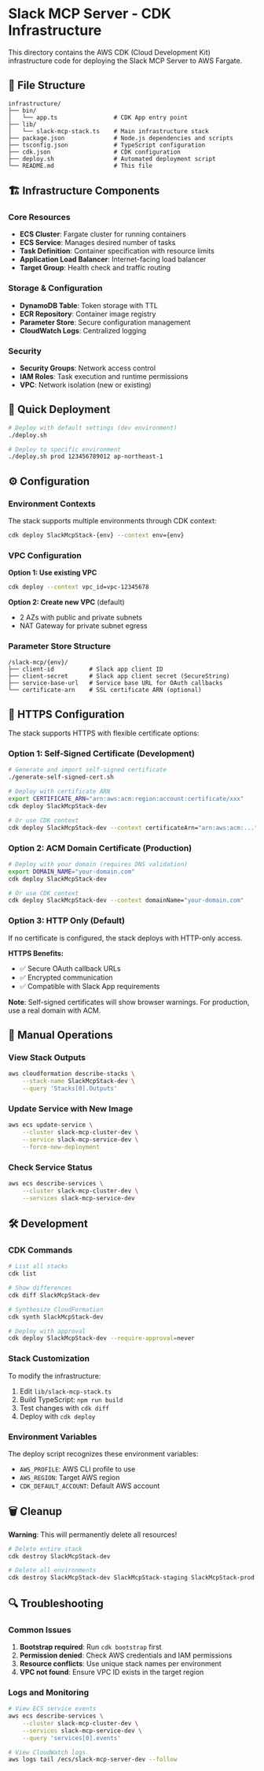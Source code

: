 # Slack MCP Server - CDK Infrastructure

This directory contains the AWS CDK (Cloud Development Kit) infrastructure code for deploying the Slack MCP Server to AWS Fargate.

## 📁 File Structure

```
infrastructure/
├── bin/
│   └── app.ts                # CDK App entry point
├── lib/
│   └── slack-mcp-stack.ts    # Main infrastructure stack
├── package.json              # Node.js dependencies and scripts
├── tsconfig.json             # TypeScript configuration
├── cdk.json                  # CDK configuration
├── deploy.sh                 # Automated deployment script
└── README.md                 # This file
```

## 🏗️ Infrastructure Components

### Core Resources
- **ECS Cluster**: Fargate cluster for running containers
- **ECS Service**: Manages desired number of tasks
- **Task Definition**: Container specification with resource limits
- **Application Load Balancer**: Internet-facing load balancer
- **Target Group**: Health check and traffic routing

### Storage & Configuration  
- **DynamoDB Table**: Token storage with TTL
- **ECR Repository**: Container image registry
- **Parameter Store**: Secure configuration management
- **CloudWatch Logs**: Centralized logging

### Security
- **Security Groups**: Network access control
- **IAM Roles**: Task execution and runtime permissions
- **VPC**: Network isolation (new or existing)

## 🚀 Quick Deployment

```bash
# Deploy with default settings (dev environment)
./deploy.sh

# Deploy to specific environment
./deploy.sh prod 123456789012 ap-northeast-1
```

## ⚙️ Configuration

### Environment Contexts

The stack supports multiple environments through CDK context:

```bash
cdk deploy SlackMcpStack-{env} --context env={env}
```

### VPC Configuration

**Option 1: Use existing VPC**
```bash
cdk deploy --context vpc_id=vpc-12345678
```

**Option 2: Create new VPC** (default)
- 2 AZs with public and private subnets
- NAT Gateway for private subnet egress

### Parameter Store Structure

```
/slack-mcp/{env}/
├── client-id          # Slack app client ID
├── client-secret      # Slack app client secret (SecureString)
├── service-base-url   # Service base URL for OAuth callbacks
└── certificate-arn    # SSL certificate ARN (optional)
```

## 🔐 HTTPS Configuration

The stack supports HTTPS with flexible certificate options:

### Option 1: Self-Signed Certificate (Development)

```bash
# Generate and import self-signed certificate
./generate-self-signed-cert.sh

# Deploy with certificate ARN
export CERTIFICATE_ARN="arn:aws:acm:region:account:certificate/xxx"
cdk deploy SlackMcpStack-dev

# Or use CDK context
cdk deploy SlackMcpStack-dev --context certificateArn="arn:aws:acm:..."
```

### Option 2: ACM Domain Certificate (Production)

```bash
# Deploy with your domain (requires DNS validation)
export DOMAIN_NAME="your-domain.com"
cdk deploy SlackMcpStack-dev

# Or use CDK context
cdk deploy SlackMcpStack-dev --context domainName="your-domain.com"
```

### Option 3: HTTP Only (Default)

If no certificate is configured, the stack deploys with HTTP-only access.

**HTTPS Benefits:**
- ✅ Secure OAuth callback URLs
- ✅ Encrypted communication
- ✅ Compatible with Slack App requirements

**Note**: Self-signed certificates will show browser warnings. For production, use a real domain with ACM.

## 🔧 Manual Operations

### View Stack Outputs
```bash
aws cloudformation describe-stacks \
    --stack-name SlackMcpStack-dev \
    --query 'Stacks[0].Outputs'
```

### Update Service with New Image
```bash
aws ecs update-service \
    --cluster slack-mcp-cluster-dev \
    --service slack-mcp-service-dev \
    --force-new-deployment
```

### Check Service Status
```bash
aws ecs describe-services \
    --cluster slack-mcp-cluster-dev \
    --services slack-mcp-service-dev
```

## 🛠️ Development

### CDK Commands

```bash
# List all stacks
cdk list

# Show differences
cdk diff SlackMcpStack-dev

# Synthesize CloudFormation
cdk synth SlackMcpStack-dev

# Deploy with approval
cdk deploy SlackMcpStack-dev --require-approval=never
```

### Stack Customization

To modify the infrastructure:

1. Edit `lib/slack-mcp-stack.ts`
2. Build TypeScript: `npm run build`
3. Test changes with `cdk diff`
4. Deploy with `cdk deploy`

### Environment Variables

The deploy script recognizes these environment variables:

- `AWS_PROFILE`: AWS CLI profile to use
- `AWS_REGION`: Target AWS region
- `CDK_DEFAULT_ACCOUNT`: Default AWS account

## 🗑️ Cleanup

**Warning**: This will permanently delete all resources!

```bash
# Delete entire stack
cdk destroy SlackMcpStack-dev

# Delete all environments
cdk destroy SlackMcpStack-dev SlackMcpStack-staging SlackMcpStack-prod
```

## 🔍 Troubleshooting

### Common Issues

1. **Bootstrap required**: Run `cdk bootstrap` first
2. **Permission denied**: Check AWS credentials and IAM permissions
3. **Resource conflicts**: Use unique stack names per environment
4. **VPC not found**: Ensure VPC ID exists in the target region

### Logs and Monitoring

```bash
# View ECS service events
aws ecs describe-services \
    --cluster slack-mcp-cluster-dev \
    --services slack-mcp-service-dev \
    --query 'services[0].events'

# View CloudWatch logs
aws logs tail /ecs/slack-mcp-server-dev --follow
```